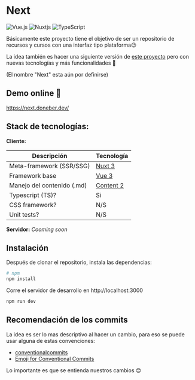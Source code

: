 # Next
![Vue.js](https://img.shields.io/badge/vuejs-%2335495e.svg?style=for-the-badge&logo=vuedotjs&logoColor=%234FC08D) ![Nuxtjs](https://img.shields.io/badge/Nuxt-002E3B?style=for-the-badge&logo=nuxtdotjs&logoColor=#00DC82) ![TypeScript](https://img.shields.io/badge/typescript-%23007ACC.svg?style=for-the-badge&logo=typescript&logoColor=white)

Básicamente este proyecto tiene el objetivo de ser un repositorio de recursos y cursos con una interfaz tipo plataforma😉

La idea también es hacer una siguiente versión de [este proyecto](https://github.com/doneber/enfocate) pero con nuevas tecnologías y más funcionalidades 🥲

(El nombre "Next" esta aún por definirse)

## Demo online 🚀

 https://next.doneber.dev/

## Stack de tecnologías:

**Cliente:**

| Descripción | Tecnología |
| --- | --- |
| Meta-framework (SSR/SSG) | [Nuxt 3](https://nuxt.com/) |
| Framework base | [Vue 3](https://vuejs.org/) |
| Manejo del contenido (.md) | [Content 2](https://content.nuxtjs.org/) |
| Typescript (TS)? | Si |
| CSS framework? | N/S |
| Unit tests? | N/S |

**Servidor:** _Cooming soon_


## Instalación
Después de clonar el repositorio, instala las dependencias:

```bash
# npm
npm install
```

Corre el servidor de desarrollo en http://localhost:3000

```bash
npm run dev
```

## Recomendación de los commits

La idea es ser lo mas descriptivo al hacer un cambio, para eso se puede usar alguna de estas convenciones:
- [conventionalcommits](https://www.conventionalcommits.org/)
- [Emoji for Conventional Commits](https://gitmoji.dev/)

Lo importante es que se entienda nuestros cambios 😊
